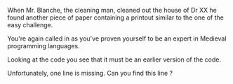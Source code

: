 When Mr. Blanche, the cleaning man, cleaned out the house of Dr XX he found another piece of paper containing a printout similar to the one of the easy challenge.

You're again called in as you've proven yourself to be an expert in Medieval programming languages.

Looking at the code you see that it must be an earlier version of the code.

Unfortunately, one line is missing. Can you find this line ?


